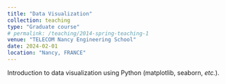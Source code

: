```yaml
---
title: "Data Visualization"
collection: teaching
type: "Graduate course"
# permalink: /teaching/2014-spring-teaching-1
venue: "TELECOM Nancy Engineering School"
date: 2024-02-01
location: "Nancy, FRANCE"
---
```


Introduction to data visualization using Python (matplotlib, seaborn, *etc.*).
